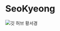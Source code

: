 # SeoKyeong
![깃 허브 황서경](https://user-images.githubusercontent.com/20807197/160443540-cbc4ba33-b18b-4b34-a22a-a480d5f91304.png)
